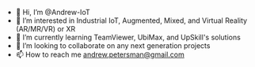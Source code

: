 - 👋 Hi, I’m @Andrew-IoT
- 👀 I’m interested in Industrial IoT, Augmented, Mixed, and Virtual Reality (AR/MR/VR) or XR
- 🌱 I’m currently learning TeamViewer, UbiMax, and UpSkill's solutions
- 💞️ I’m looking to collaborate on any next generation projects
- 📫 How to reach me andrew.petersman@gmail.com

<!---
Andrew-IoT/Andrew-IoT is a ✨ special ✨ repository because its `README.md` (this file) appears on your GitHub profile.
You can click the Preview link to take a look at your changes.
--->
